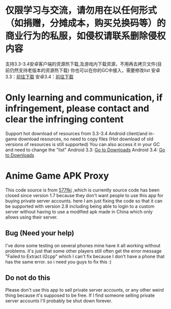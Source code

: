 # 仅限学习与交流，请勿用在以任何形式（如捐赠，分摊成本，购买兑换码等）的商业行为的私服，如侵权请联系删除侵权内容
支持3.3-3.4安卓客户端的资源热下载,及游戏内下载资源，不用再去拷贝文件(目前仍然支持老版本的资源热下载)
你也可以在你的GC中接入，需要修改list
安卓3.3：[前往下载](https://github.com/xlpmyxhdr/Launcher-Android/releases/tag/3.3.0)
安卓3.4：[前往下载](https://github.com/xlpmyxhdr/Launcher-Android/releases/tag/3.4.0)

# Only learning and communication, if infringement, please contact and clear the infringing content
Support hot download of resources from 3.3-3.4 Android client/and in-game download resources, no need to copy files (Hot download of old versions of resources is still supported)
You can also access it in your GC and need to change the "list"
Android 3.3: [Go to Downloads](https://github.com/xlpmyxhdr/Launcher-Android/releases/tag/3.3.0)
Android 3.4: [Go to Downloads](https://github.com/xlpmyxhdr/Launcher-Android/releases/tag/3.4.0)


# Anime Game APK Proxy
This code source is from [577fkj](https://github.com/577fkj) ,which is currently source code has been closed since version 1.7 because they don't want people to use this app for buying private server accounts. here I am just fixing the code so that it can be supported with version 2.8 including being able to login to a custom server without having to use a modified apk made in China which only allows using their server.

## Bug (Need your help)
I've done some testing on several phones mine have it all working without problems. it's just that some other players still often get the error message "Failed to Extract il2cpp" which I can't fix because I don't have a phone that has the same error. so i need you guys to fix this :)

## Do not do this
Please don't use this app to sell private server accounts, or any other weird thing because it's supposed to be free. If I find someone selling private server accounts I'll probably be shut down forever.
